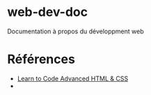# web-dev-doc
Documentation à propos du développment web

# Références

  - [Learn to Code Advanced HTML & CSS](https://learn.shayhowe.com/advanced-html-css/performance-organization/)
  - 
